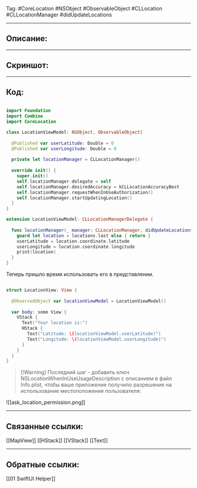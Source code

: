 Tag: #CoreLocation #NSObject #ObservableObject #CLLocation #CLLocationManager #didUpdateLocations

---
## Описание:


---
## Скриншот:


---
## Код:

```Swift

import Foundation
import Combine
import CoreLocation

class LocationViewModel: NSObject, ObservableObject{
  
  @Published var userLatitude: Double = 0
  @Published var userLongitude: Double = 0
  
  private let locationManager = CLLocationManager()
  
  override init() {
    super.init()
    self.locationManager.delegate = self
    self.locationManager.desiredAccuracy = kCLLocationAccuracyBest
    self.locationManager.requestWhenInUseAuthorization()
    self.locationManager.startUpdatingLocation()
  }
}

extension LocationViewModel: CLLocationManagerDelegate {
  
  func locationManager(_ manager: CLLocationManager, didUpdateLocations locations: [CLLocation]) {
    guard let location = locations.last else { return }
    userLatitude = location.coordinate.latitude
    userLongitude = location.coordinate.longitude
    print(location)
  }
}

```

Теперь пришло время использовать его в представлении.

```Swift

struct LocationView: View {
  
  @ObservedObject var locationViewModel = LocationViewModel()
  
  var body: some View {
    VStack {
      Text("Your location is:")
      HStack {
        Text("Latitude: \(locationViewModel.userLatitude)")
        Text("Longitude: \(locationViewModel.userLongitude)")
      }
    }
  }
}

```

> [!Warning]  Последний шаг - добавить ключ NSLocationWhenInUseUsageDescription с описанием в файл Info.plist, чтобы ваше приложение получило разрешение на использование местоположения пользователя:

![[ask_location_permission.png]]

---

## Связанные ссылки:

[[MapView]]
[[HStack]]
[[VStack]]
[[Text]]

---
## Обратные ссылки:
[[01 SwiftUI Helper]]
